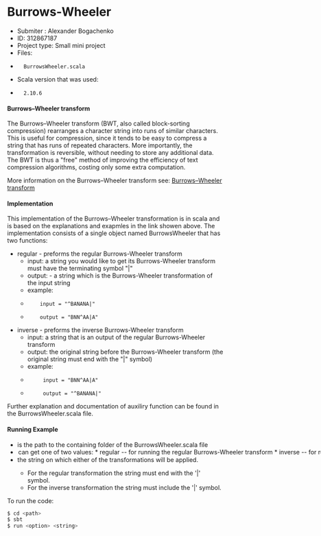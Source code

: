 # Burrows-Wheeler
* Submiter : Alexander Bogachenko
* ID: 312867187
* Project type: Small mini project
* Files: 
*       BurrowsWheeler.scala
* Scala version that was used:
*       2.10.6
#### Burrows–Wheeler transform
The Burrows–Wheeler transform (BWT, also called block-sorting compression) rearranges a character string into runs of similar characters. This is useful for compression, since it tends to be easy to compress a string that has runs of repeated characters. More importantly, the transformation is reversible, without needing to store any additional data. The BWT is thus a "free" method of improving the efficiency of text compression algorithms, costing only some extra computation.

More information on the Burrows–Wheeler transform see: [Burrows–Wheeler transform](https://en.wikipedia.org/wiki/Burrows%E2%80%93Wheeler_transform)
 
#### Implementation  
This implementation of the Burrows–Wheeler transformation is in scala and is based on the explanations and exapmles in the link showen above.
The implementation consists of a single object named BurrowsWheeler that has two functions: 
 - regular - preforms the regular Burrows-Wheeler transform
     * input: a string you would like to get its Burrows-Wheeler transform
            must have  the terminating symbol "|"
     *  output: - a string which is the Burrows-Wheeler transformation of the input string
    *  example:
    *         input = "^BANANA|"
    *         output = "BNN^AA|A"
 - inverse - preforms the inverse Burrows-Wheeler transform
   * input: a string that is an output of the regular Burrows-Wheeler transform
   * output: the original string before the Burrows-Wheeler transform (the original string must end with the "|" symbol)
   *    example:
   *          input = "BNN^AA|A"
   *          output = "^BANANA|"

Further explanation and documentation of auxiliry function can be found in the BurrowsWheeler.scala file.

#### Running Example

* <path> is the path to the containing folder of the BurrowsWheeler.scala file
* <option> can get one of two values:
    *   regular  -- for running the regular Burrows-Wheeler transform
    *   inverse -- for running the inverse Burrows-Wheeler transform
* <string> the string on which either of the transformations will be applied.
    *   For the regular transformation the string must end with the '|' symbol.
    *   For the inverse transformation the string must include the '|' symbol.

To run the code:
```sh
$ cd <path>
$ sbt
$ run <option> <string>
```


